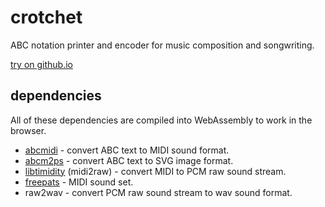# crotchet

ABC notation printer and encoder for music composition and songwriting.

[try on github.io](https://mitsuji.github.io/crotchet/)


## dependencies

All of these dependencies are compiled into WebAssembly to work in the browser.

* [abcmidi](https://sourceforge.net/projects/abcmidi/) - convert ABC text to MIDI sound format.
* [abcm2ps](https://github.com/lewdlime/abcm2ps) - convert ABC text to SVG image format.
* [libtimidity](https://libtimidity.sourceforge.net/) (midi2raw) - convert MIDI to PCM raw sound stream.
* [freepats](https://freepats.zenvoid.org/SoundSets/general-midi.html#OldFreePatsGM) -  MIDI sound set.
* raw2wav - convert PCM raw sound stream to wav sound format.

